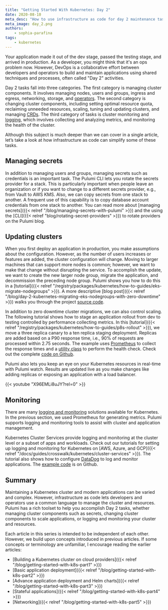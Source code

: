 ```yaml
---
title: "Getting Started With Kubernetes: Day 2"
date: 2020-08-10
meta_desc: "How to use infrastructure as code for day 2 maintenance tasks in Kubernetes."
meta_image: day_2.png
authors:
    - sophia-parafina
tags:
    - kubernetes
---
```


Your application made it out of the dev stage, passed the testing stage, and arrived in production. As a developer, you might think that it's an ops problem now. However, DevOps is a collaborative effort between developers and operators to build and maintain applications using shared techniques and processes, often called "Day 2" activities.

<!--more-->

Day 2 tasks fall into three categories. The first category is managing cluster components. It involves managing nodes, users and groups, ingress and egress, networking, storage, and [operators](https://kubernetes.io/docs/concepts/extend-kubernetes/operator/). The second category is changing cluster components, including setting optimal resource quota, reclaiming unneeded resources, scaling, tuning and updating clusters, and managing [CRDs](https://kubernetes.io/docs/concepts/extend-kubernetes/api-extension/custom-resources/#customresourcedefinitions). The third category of tasks is cluster monitoring and [logging](https://kubernetes.io/docs/tasks/debug-application-cluster/), which involves collecting and analyzing metrics, and monitoring the health of the cluster.

Although this subject is much deeper than we can cover in a single article, let’s take a look at how infrastructure as code can simplify some of these tasks.

## Managing secrets

In addition to managing users and groups, managing secrets such as credentials is an important task. The Pulumi CLI lets you rotate the secrets provider for a stack. This is particularly important when people leave an organization or if you want to change to a different secrets provider, e.g., from Vault to AWS KMS. Also, we can copy secrets from one stack to another. A frequent use of this capability is to copy database account credentials from one stack to another. You can read more about [managing secrets]({{< relref "/blog/managing-secrets-with-pulumi" >}}) and the using the [CLI]({{< relref "blog/rotating-secret-providers" >}}) to rotate providers on the Pulumi blog.

## Updating clusters

When you first deploy an application in production, you make assumptions about the configuration. However, as the number of users increases or features are added, the cluster configuration will change. Moving to larger machines that can support more nodes is common; however, we want to make that change without disrupting the service. To accomplish the update, we want to create the new larger node group, migrate the application, and decommission the preceding node group. Pulumi shows you how to do this in a [tutorial]({{< relref "/registry/packages/kubernetes/how-to-guides/eks-migrate-nodegroups" >}}). A more descriptive [blog post]({{< relref "/blog/day-2-kubernetes-migrating-eks-nodegroups-with-zero-downtime" >}}) walks you through the project [source code](https://github.com/pulumi/examples/tree/master/aws-ts-eks-migrate-nodegroups).

In addition to zero downtime cluster migrations, we can also control scaling. The following tutorial shows how to stage an application rollout from dev to testing controlled by performance collecting metrics. In this [tutorial]({{< relref "/registry/packages/kubernetes/how-to-guides/p8s-rollout" >}}), we move a three replica canary to a ten replica staging deployment. Replicas are added based on a P90 response time, i.e., 90% of requests are processed within 2.75 seconds. The example uses [Prometheus](https://prometheus.io/) to collect the response times and a [utility class](https://github.com/pulumi/examples/blob/master/kubernetes-ts-staged-rollout-with-prometheus/util.ts) to perform the health check. Check out the complete [code on Github](https://github.com/pulumi/examples/tree/master/kubernetes-ts-staged-rollout-with-prometheus).

Pulumi also lets you keep an eye on your Kubernetes resources in real-time with Pulumi watch. Results are updated live as you make changes like adding replicas or exposing an application with a load balancer.

{{< youtube "X96EMLi8uJY?rel=0" >}}

## Monitoring

There are many [logging and monitoring](https://kubernetes.io/docs/tasks/debug-application-cluster/) solutions available for Kubernetes. In the previous section, we used Prometheus for generating metrics. Pulumi supports logging and monitoring tools to assist with cluster and application management.

Kubernetes Cluster Services provide logging and monitoring at the cluster level or a subset of apps and workloads. Check out our tutorials for setting up logging and monitoring for Kubernetes on [AWS, Azure, and GCP]({{< relref "/docs/guides/crosswalk/kubernetes/cluster-services" >}}). The tutorial also shows how to configure [DataDog](https://www.datadoghq.com/) to log and monitor applications. The [example code](https://github.com/pulumi/kubernetes-guides/tree/master/general-cluster-services/datadog-daemonset) is on Github.

## Summary

Maintaining a Kubernetes cluster and modern applications can be varied and complex. However, infrastructure as code lets developers and operators use a common language to manage the cluster and resources. Pulumi has a rich toolset to help you accomplish Day 2 tasks, whether managing cluster components such as secrets, changing cluster components to scale applications, or logging and monitoring your cluster and resources.

Each article in this series is intended to be independent of each other. However, we build upon concepts introduced in previous articles. If some concepts or terminology are unfamiliar, I encourage reading the earlier articles:

- [Building a Kubernetes cluster on cloud providers]({{< relref "/blog/getting-started-with-k8s-part1" >}})
- [Basic application deployment]({{< relref "/blog/getting-started-with-k8s-part2" >}})
- [Advance application deployment and Helm charts]({{< relref "/blog/getting-started-with-k8s-part3" >}})
- [Stateful applications]({{< relref "/blog/getting-started-with-k8s-part4" >}})
- [Networking]({{< relref "/blog/getting-started-with-k8s-part5" >}})
